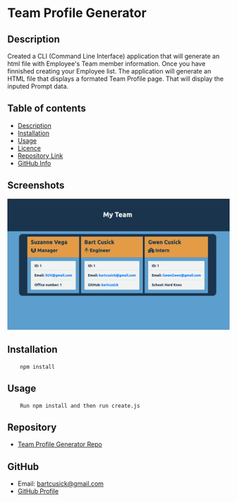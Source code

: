 # **Team Profile Generator**

## Description 
Created a CLI (Command Line Interface) application that will generate an html file with Employee's Team member information.  Once you have finnished creating your Employee list. The application will generate an HTML file that displays a formated Team Profile page. That will display the inputed Prompt data.
## Table of contents
- [Description](#Description)
- [Installation](#Installation)
- [Usage](#Usage)
- [Licence](#Licence)
- [Repository Link](#Repository)
- [GitHub Info](#GitHub) 

## Screenshots
![Sample HTML](assets/Team_Profile_Generator.png)
## Installation
        npm install
## Usage
        Run npm install and then run create.js

## Repository
- [Team Profile Generator Repo](https://github.com/bartcusick/Team_Profile_Generator)
## GitHub
- Email: bartcusick@gmail.com
- [GitHub Profile](https://github.com/bartcusick)
